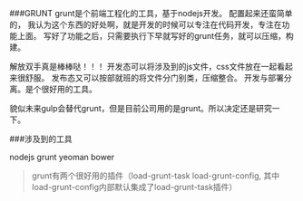 ###GRUNT
grunt是个前端工程化的工具，基于nodejs开发。
配置起来还蛮简单的，
我认为这个东西的好处啊，就是开发的时候可以专注在代码开发，专注在功能上面。
写好了功能之后，只需要执行下早就写好的grunt任务，就可以压缩，构建。

解放双手真是棒棒哒！！！
开发态可以将涉及到的js文件，css文件放在一起看起来很舒服。
发布态又可以按部就班的将文件分门别类，压缩整合。
开发与部署分离。是个很好用的工具。

貌似未来gulp会替代grunt，但是目前公司用的是grunt。所以决定还是研究一下。

###涉及到的工具

nodejs grunt yeoman bower

>grunt有两个很好用的插件（load-grunt-task load-grunt-config, 其中load-grunt-config内部默认集成了load-grunt-task插件）


